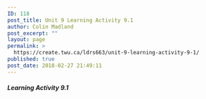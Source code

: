 ```yaml
---
ID: 118
post_title: Unit 9 Learning Activity 9.1
author: Colin Madland
post_excerpt: ""
layout: page
permalink: >
  https://create.twu.ca/ldrs663/unit-9-learning-activity-9-1/
published: true
post_date: 2018-02-27 21:49:11
---
```



##### Learning Activity 9.1
